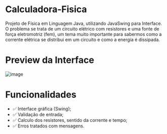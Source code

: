 # Calculadora-Fisica
Projeto de Física em Linguagem Java, utilizando JavaSwing para Interface.
O problema se trata de um circuito elétrico com resistores e uma fonte
de força eletromotriz (fem), um tema muito importante para sabermos como
a corrente elétrica se distribui em um circuito e como a energia é dissipada.

# Preview da Interface
![image](https://github.com/user-attachments/assets/86313528-be27-4635-8cff-d2c57e75de87)

# Funcionalidades
* ✅ Interface gráfica (Swing);
* ✅ Validação de entrada;
* ✅ Calculo dos resistores, sentido da corrente e tempo;
* ✅ Erros tratados com mensagens.
